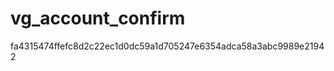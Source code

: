 vg_account_confirm
==================

fa4315474ffefc8d2c22ec1d0dc59a1d705247e6354adca58a3abc9989e21942
